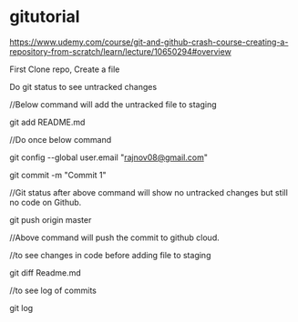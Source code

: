 # gitutorial 
https://www.udemy.com/course/git-and-github-crash-course-creating-a-repository-from-scratch/learn/lecture/10650294#overview

First Clone repo, Create a file

Do git status to see untracked changes

//Below command will add the untracked file to staging

git add README.md 


//Do once below command 

git config --global user.email "rajnov08@gmail.com"

git commit -m "Commit 1"

//Git status after above command will show no untracked changes but still no code on Github.

git push origin master

//Above command will push the commit to github cloud. 

//to see changes in code before adding file to staging

git diff Readme.md

//to see log of commits

git log 